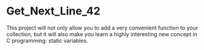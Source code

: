 # Get_Next_Line_42
This project will not only allow you to add a very convenient function to your collection,
but it will also make you learn a highly interesting new concept in C programming: static
variables.
